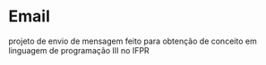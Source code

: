 # Email
 projeto de envio de mensagem feito para obtenção de conceito em linguagem de programação III no IFPR
